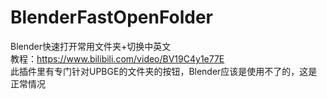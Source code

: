 # BlenderFastOpenFolder
Blender快速打开常用文件夹+切换中英文 <br />
教程：https://www.bilibili.com/video/BV19C4y1e77E <br />
此插件里有专门针对UPBGE的文件夹的按钮，Blender应该是使用不了的，这是正常情况
